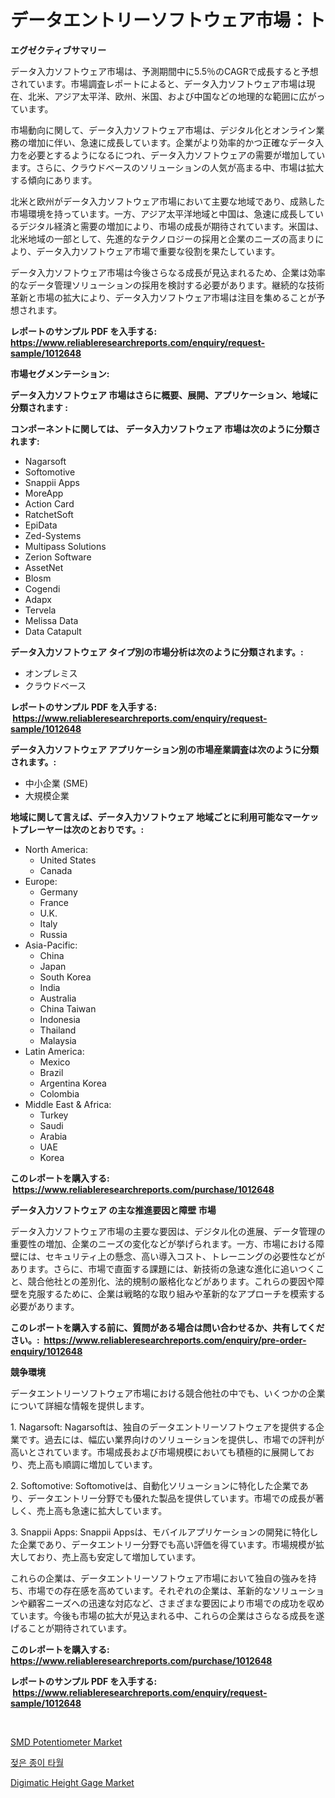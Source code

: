 <p><h1>データエントリーソフトウェア市場：ト​​​​​​​​​​​​​​​​​​​​​​​​​​​​​​​​​​​​​​​​​​​​​​​​​​​​​​​​​​​​​​​​​​​​​​​​​​​​​​​​​​​​​​​​​​​​​​​​​​​​​​​​​​​​​​​​​​​​​​​​​​​​​​​​​​​​​​​​​​​​​​​​​​​​​​​​​​​​​​​​​​​​​​​​​​​​​​​​​​​​​​​​​​​​​​​​​​​​​​​​</h1></p><p><strong>エグゼクティブサマリー</strong></p>
<p><p>データ入力ソフトウェア市場は、予測期間中に5.5％のCAGRで成長すると予想されています。市場調査レポートによると、データ入力ソフトウェア市場は現在、北米、アジア太平洋、欧州、米国、および中国などの地理的な範囲に広がっています。</p><p>市場動向に関して、データ入力ソフトウェア市場は、デジタル化とオンライン業務の増加に伴い、急速に成長しています。企業がより効率的かつ正確なデータ入力を必要とするようになるにつれ、データ入力ソフトウェアの需要が増加しています。さらに、クラウドベースのソリューションの人気が高まる中、市場は拡大する傾向にあります。</p><p>北米と欧州がデータ入力ソフトウェア市場において主要な地域であり、成熟した市場環境を持っています。一方、アジア太平洋地域と中国は、急速に成長しているデジタル経済と需要の増加により、市場の成長が期待されています。米国は、北米地域の一部として、先進的なテクノロジーの採用と企業のニーズの高まりにより、データ入力ソフトウェア市場で重要な役割を果たしています。</p><p>データ入力ソフトウェア市場は今後さらなる成長が見込まれるため、企業は効率的なデータ管理ソリューションの採用を検討する必要があります。継続的な技術革新と市場の拡大により、データ入力ソフトウェア市場は注目を集めることが予想されます。</p></p>
<p><strong>レポートのサンプル PDF を入手する: <a href="https://www.reliableresearchreports.com/enquiry/request-sample/1012648">https://www.reliableresearchreports.com/enquiry/request-sample/1012648</a></strong></p>
<p><strong>市場セグメンテーション:</strong></p>
<p><strong> データ入力ソフトウェア 市場はさらに概要、展開、アプリケーション、地域に分類されます :</strong></p>
<p><strong>コンポーネントに関しては、 データ入力ソフトウェア 市場は次のように分類されます: &nbsp;</strong></p>
<p><ul><li>Nagarsoft</li><li>Softomotive</li><li>Snappii Apps</li><li>MoreApp</li><li>Action Card</li><li>RatchetSoft</li><li>EpiData</li><li>Zed-Systems</li><li>Multipass Solutions</li><li>Zerion Software</li><li>AssetNet</li><li>Blosm</li><li>Cogendi</li><li>Adapx</li><li>Tervela</li><li>Melissa Data</li><li>Data Catapult</li></ul></p>
<p><strong> データ入力ソフトウェア タイプ別の市場分析は次のように分類されます。:</strong></p>
<p><ul><li>オンプレミス</li><li>クラウドベース</li></ul></p>
<p><strong>レポートのサンプル PDF を入手する: &nbsp;<a href="https://www.reliableresearchreports.com/enquiry/request-sample/1012648">https://www.reliableresearchreports.com/enquiry/request-sample/1012648</a></strong></p>
<p><strong> データ入力ソフトウェア アプリケーション別の市場産業調査は次のように分類されます。:</strong></p>
<p><ul><li>中小企業 (SME)</li><li>大規模企業</li></ul></p>
<p><strong>地域に関して言えば、データ入力ソフトウェア 地域ごとに利用可能なマーケットプレーヤーは次のとおりです。:</strong></p>
<p><ul>
    <li>
        North America:
        <ul>
            <li>United States</li>
            <li>Canada</li>
        </ul>
    </li>
    <li>
        Europe:
        <ul>
            <li>Germany</li>
            <li>France</li>
            <li>U.K.</li>
            <li>Italy</li>
            <li>Russia</li>
        </ul>
    </li>
    <li>
        Asia-Pacific:
        <ul>
            <li>China</li>
            <li>Japan</li>
            <li>South Korea</li>
            <li>India</li>
            <li>Australia</li>
            <li>China Taiwan</li>
            <li>Indonesia</li>
            <li>Thailand</li>
            <li>Malaysia</li>
        </ul>
    </li>
    <li>
        Latin America:
        <ul>
            <li>Mexico</li>
            <li>Brazil</li>
            <li>Argentina Korea</li>
            <li>Colombia</li>
        </ul>
    </li>
    <li>
        Middle East & Africa:
        <ul>
            <li>Turkey</li>
            <li>Saudi</li>
            <li>Arabia</li>
            <li>UAE</li>
            <li>Korea</li>
        </ul>
    </li>
    </ul></p>
<p><strong>このレポートを購入する: &nbsp;<a href="https://www.reliableresearchreports.com/purchase/1012648">https://www.reliableresearchreports.com/purchase/1012648</a></strong></p>
<p><strong>データ入力ソフトウェア の主な推進要因と障壁 市場</strong></p>
<p><p>データ入力ソフトウェア市場の主要な要因は、デジタル化の進展、データ管理の重要性の増加、企業のニーズの変化などが挙げられます。一方、市場における障壁には、セキュリティ上の懸念、高い導入コスト、トレーニングの必要性などがあります。さらに、市場で直面する課題には、新技術の急速な進化に追いつくこと、競合他社との差別化、法的規制の厳格化などがあります。これらの要因や障壁を克服するために、企業は戦略的な取り組みや革新的なアプローチを模索する必要があります。</p></p>
<p><strong>このレポートを購入する前に、質問がある場合は問い合わせるか、共有してください。:&nbsp; <a href="https://www.reliableresearchreports.com/enquiry/pre-order-enquiry/1012648">https://www.reliableresearchreports.com/enquiry/pre-order-enquiry/1012648</a></strong></p>
<p><strong>競争環境</strong></p>
<p><p>データエントリーソフトウェア市場における競合他社の中でも、いくつかの企業について詳細な情報を提供します。</p><p>1. Nagarsoft: Nagarsoftは、独自のデータエントリーソフトウェアを提供する企業です。過去には、幅広い業界向けのソリューションを提供し、市場での評判が高いとされています。市場成長および市場規模においても積極的に展開しており、売上高も順調に増加しています。</p><p>2. Softomotive: Softomotiveは、自動化ソリューションに特化した企業であり、データエントリー分野でも優れた製品を提供しています。市場での成長が著しく、売上高も急速に拡大しています。</p><p>3. Snappii Apps: Snappii Appsは、モバイルアプリケーションの開発に特化した企業であり、データエントリー分野でも高い評価を得ています。市場規模が拡大しており、売上高も安定して増加しています。</p><p>これらの企業は、データエントリーソフトウェア市場において独自の強みを持ち、市場での存在感を高めています。それぞれの企業は、革新的なソリューションや顧客ニーズへの迅速な対応など、さまざまな要因により市場での成功を収めています。今後も市場の拡大が見込まれる中、これらの企業はさらなる成長を遂げることが期待されています。</p></p>
<p><strong>このレポートを購入する: &nbsp; <a href="https://www.reliableresearchreports.com/purchase/1012648">https://www.reliableresearchreports.com/purchase/1012648</a></strong></p>
<p><strong>レポートのサンプル PDF を入手する: &nbsp;<a href="https://www.reliableresearchreports.com/enquiry/request-sample/1012648">https://www.reliableresearchreports.com/enquiry/request-sample/1012648</a></strong><strong></strong></p>
<p>&nbsp;</p>
<p><p><a href="https://github.com/kosella/Market-Research-Report-List-2/blob/main/smd-potentiometer-market.md">SMD Potentiometer Market</a></p><p><a href="https://github.com/JackieFauhey9089475/Market-Research-Report-List-1/blob/main/386849610242.md">젖은 종이 타월</a></p><p><a href="https://github.com/nathandecarvalho/Market-Research-Report-List-2/blob/main/digimatic-height-gage-market.md">Digimatic Height Gage Market</a></p></p>